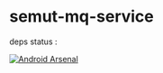 # semut-mq-service

deps status : 

[![Android Arsenal](https://david-dm.org/pptik/semut-mq-service.svg)](https://david-dm.org/pptik/semut-mq-service.svg)

